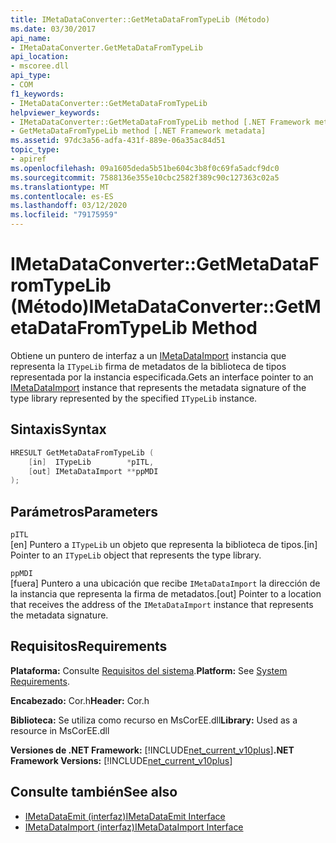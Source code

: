 ```yaml
---
title: IMetaDataConverter::GetMetaDataFromTypeLib (Método)
ms.date: 03/30/2017
api_name:
- IMetaDataConverter.GetMetaDataFromTypeLib
api_location:
- mscoree.dll
api_type:
- COM
f1_keywords:
- IMetaDataConverter::GetMetaDataFromTypeLib
helpviewer_keywords:
- IMetaDataConverter::GetMetaDataFromTypeLib method [.NET Framework metadata]
- GetMetaDataFromTypeLib method [.NET Framework metadata]
ms.assetid: 97dc3a56-adfa-431f-889e-06a35ac84d51
topic_type:
- apiref
ms.openlocfilehash: 09a1605deda5b51be604c3b8f0c69fa5adcf9dc0
ms.sourcegitcommit: 7588136e355e10cbc2582f389c90c127363c02a5
ms.translationtype: MT
ms.contentlocale: es-ES
ms.lasthandoff: 03/12/2020
ms.locfileid: "79175959"
---
```

# <a name="imetadataconvertergetmetadatafromtypelib-method"></a><span data-ttu-id="f1cf1-102">IMetaDataConverter::GetMetaDataFromTypeLib (Método)</span><span class="sxs-lookup"><span data-stu-id="f1cf1-102">IMetaDataConverter::GetMetaDataFromTypeLib Method</span></span>
<span data-ttu-id="f1cf1-103">Obtiene un puntero de interfaz a un [IMetaDataImport](../../../../docs/framework/unmanaged-api/metadata/imetadataimport-interface.md) instancia que representa la `ITypeLib` firma de metadatos de la biblioteca de tipos representada por la instancia especificada.</span><span class="sxs-lookup"><span data-stu-id="f1cf1-103">Gets an interface pointer to an [IMetaDataImport](../../../../docs/framework/unmanaged-api/metadata/imetadataimport-interface.md) instance that represents the metadata signature of the type library represented by the specified `ITypeLib` instance.</span></span>  
  
## <a name="syntax"></a><span data-ttu-id="f1cf1-104">Sintaxis</span><span class="sxs-lookup"><span data-stu-id="f1cf1-104">Syntax</span></span>  
  
```cpp  
HRESULT GetMetaDataFromTypeLib (  
    [in]  ITypeLib        *pITL,
    [out] IMetaDataImport **ppMDI  
);  
```  
  
## <a name="parameters"></a><span data-ttu-id="f1cf1-105">Parámetros</span><span class="sxs-lookup"><span data-stu-id="f1cf1-105">Parameters</span></span>  
 `pITL`  
 <span data-ttu-id="f1cf1-106">[en] Puntero a `ITypeLib` un objeto que representa la biblioteca de tipos.</span><span class="sxs-lookup"><span data-stu-id="f1cf1-106">[in] Pointer to an `ITypeLib` object that represents the type library.</span></span>  
  
 `ppMDI`  
 <span data-ttu-id="f1cf1-107">[fuera] Puntero a una ubicación que recibe `IMetaDataImport` la dirección de la instancia que representa la firma de metadatos.</span><span class="sxs-lookup"><span data-stu-id="f1cf1-107">[out] Pointer to a location that receives the address of the `IMetaDataImport` instance that represents the metadata signature.</span></span>  
  
## <a name="requirements"></a><span data-ttu-id="f1cf1-108">Requisitos</span><span class="sxs-lookup"><span data-stu-id="f1cf1-108">Requirements</span></span>  
 <span data-ttu-id="f1cf1-109">**Plataforma:** Consulte [Requisitos del sistema](../../../../docs/framework/get-started/system-requirements.md).</span><span class="sxs-lookup"><span data-stu-id="f1cf1-109">**Platform:** See [System Requirements](../../../../docs/framework/get-started/system-requirements.md).</span></span>  
  
 <span data-ttu-id="f1cf1-110">**Encabezado:** Cor.h</span><span class="sxs-lookup"><span data-stu-id="f1cf1-110">**Header:** Cor.h</span></span>  
  
 <span data-ttu-id="f1cf1-111">**Biblioteca:** Se utiliza como recurso en MsCorEE.dll</span><span class="sxs-lookup"><span data-stu-id="f1cf1-111">**Library:** Used as a resource in MsCorEE.dll</span></span>  
  
 <span data-ttu-id="f1cf1-112">**Versiones de .NET Framework:** [!INCLUDE[net_current_v10plus](../../../../includes/net-current-v10plus-md.md)]</span><span class="sxs-lookup"><span data-stu-id="f1cf1-112">**.NET Framework Versions:** [!INCLUDE[net_current_v10plus](../../../../includes/net-current-v10plus-md.md)]</span></span>  
  
## <a name="see-also"></a><span data-ttu-id="f1cf1-113">Consulte también</span><span class="sxs-lookup"><span data-stu-id="f1cf1-113">See also</span></span>

- [<span data-ttu-id="f1cf1-114">IMetaDataEmit (interfaz)</span><span class="sxs-lookup"><span data-stu-id="f1cf1-114">IMetaDataEmit Interface</span></span>](../../../../docs/framework/unmanaged-api/metadata/imetadataemit-interface.md)
- [<span data-ttu-id="f1cf1-115">IMetaDataImport (interfaz)</span><span class="sxs-lookup"><span data-stu-id="f1cf1-115">IMetaDataImport Interface</span></span>](../../../../docs/framework/unmanaged-api/metadata/imetadataimport-interface.md)
